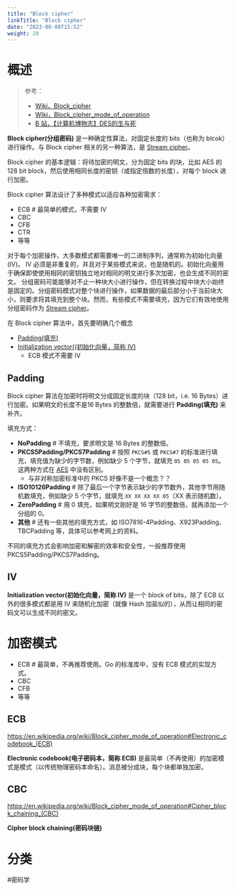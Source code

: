 ```yaml
---
title: "Block cipher"
linkTitle: "Block cipher"
date: "2023-08-08T15:52"
weight: 20
---
```


# 概述

> 参考：
> 
> - [Wiki，Block_cipher](https://en.wikipedia.org/wiki/Block_cipher)
> - [WIki，Block_cipher_mode_of_operation](https://en.wikipedia.org/wiki/Block_cipher_mode_of_operation)
> - [B 站，【计算机博物志】DES的生与死](https://www.bilibili.com/video/BV1qW4y1L7tN)

**Block cipher(分组密码)** 是一种确定性算法，对固定长度的 bits（也称为 blcok）进行操作。与 Block cipher 相关的另一种算法，是 [Stream cipher](docs/7.信息安全/Cryptography(密码学)/Cipher/Stream%20cipher.md)。

Block cipher 的基本逻辑：将待加密的明文，分为固定 bits 的块，比如 AES 的 128 bit block，然后使用相同长度的密钥（或指定倍数的长度），对每个 block 进行加密。

Block cipher 算法设计了多种模式以适应各种加密需求：

- ECB # 最简单的模式，不需要 IV
- CBC
- CFB
- CTR
- 等等

对于每个加密操作，大多数模式都需要唯一的二进制序列，通常称为初始化向量 (IV)。 IV 必须是非重复的，并且对于某些模式来说，也是随机的。初始化向量用于确保即使使用相同的密钥独立地对相同的明文进行多次加密，也会生成不同的密文。 分组密码可能能够对不止一种块大小进行操作，但在转换过程中块大小始终是固定的。分组密码模式对整个块进行操作，如果数据的最后部分小于当前块大小，则要求将其填充到整个块。然而，有些模式不需要填充，因为它们有效地使用分组密码作为 [Stream cipher](docs/7.信息安全/Cryptography(密码学)/Cipher/Stream%20cipher.md)。

在 Block cipher 算法中，首先要明确几个概念

- [Padding(填充)](#Padding)
- [Initialization vector((初始化向量，简称 IV)](#IV)
  - ECB 模式不需要 IV

## Padding

Block cipher 算法在加密时将明文分成固定长度的块（128 bit，i.e. 16 Bytes）进行加密。如果明文的长度不是16 Bytes 的整数倍，就需要进行 **Padding(填充)** 来补齐。

填充方式：

- **NoPadding** # 不填充，要求明文是 16 Bytes 的整数倍。
- **PKCS5Padding/PKCS7Padding** # 按照 `PKCS#5` 或 `PKCS#7` 的标准进行填充，填充值为缺少的字节数，例如缺少 5 个字节，就填充 `05 05 05 05 05`。这两种方式在 [AES](docs/7.信息安全/Cryptography(密码学)/对称密钥加密/AES.md) 中没有区别。
  - 与非对称加密标准中的 PKCS 好像不是一个概念？？
- **ISO10126Padding** # 除了最后一个字节表示缺少的字节数外，其他字节用随机数填充，例如缺少 5 个字节，就填充 `XX XX XX XX 05`（XX 表示随机数）。
- **ZeroPadding** # 用 0 填充，如果明文刚好是 16 字节的整数倍，就再添加一个分组的 0。
- **其他** # 还有一些其他的填充方式，如 ISO7816-4Padding、X923Padding、TBCPadding 等，具体可以参考网上的资料。

不同的填充方式会影响加密和解密的效率和安全性，一般推荐使用 PKCS5Padding/PKCS7Padding。

## IV

**Initialization vector(初始化向量，简称 IV)** 是一个 block of bits，除了 ECB 以外的很多模式都是用 IV 来随机化加密（就像 Hash 加盐似的），从而让相同的密码文可以生成不同的密文。

# 加密模式

- ECB # 最简单，不再推荐使用。Go 的标准库中，没有 ECB 模式的实现方式。
- CBC
- CFB
- 等等

## ECB

https://en.wikipedia.org/wiki/Block_cipher_mode_of_operation#Electronic_codebook_(ECB)

**Electronic codebook(电子密码本，简称 ECB)** 是最简单（不再使用）的加密模式是模式（以传统物理密码本命名）。消息被分成块，每个块都单独加密。

## CBC

https://en.wikipedia.org/wiki/Block_cipher_mode_of_operation#Cipher_block_chaining_(CBC)

**Cipher block chaining(密码块链)** 

# 分类

#密码学 